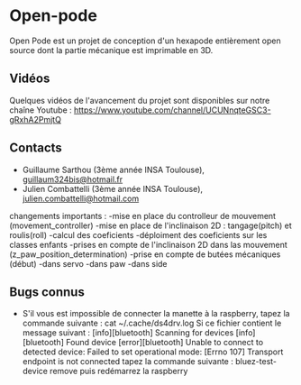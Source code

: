 Open-pode
==================

Open Pode est un projet de conception d'un hexapode entièrement open source dont la partie mécanique est imprimable en 
3D.

Vidéos
------------------
Quelques vidéos de l'avancement du projet sont disponibles sur notre chaîne Youtube :
https://www.youtube.com/channel/UCUNnqteGSC3-gRxhA2PmjtQ

Contacts
------------------
* Guillaume Sarthou (3ème année INSA Toulouse), guillaum324bis@hotmail.fr
* Julien Combattelli  (3ème année INSA Toulouse), julien.combattelli@hotmail.com

changements importants :
-mise en place du controlleur de mouvement (movement_controller)
-mise en place de l'inclinaison 2D : tangage(pitch) et roulis(roll)
	-calcul des coeficients
	-déploiment des coeficients sur les classes enfants
	-prises en compte de l'inclinaison 2D dans las mouvement (z_paw_position_determination)
-prise en compte de butées mécaniques (début)
	-dans servo
	-dans paw
	-dans side
	
Bugs connus
------------------
* S'il vous est impossible de connecter la manette à la raspberry, tapez la commande suivante :
		cat ~/.cache/ds4drv.log
  Si ce fichier contient le message suivant : 
		[info][bluetooth] Scanning for devices
		[info][bluetooth] Found device <Adresse MAC de la manette>
		[error][bluetooth] Unable to connect to detected device: Failed to set operational mode: [Errno 107] Transport endpoint is not connected
  tapez la commande suivante :
		bluez-test-device remove <Adresse MAC de la manette>
  puis redémarrez la raspberry
